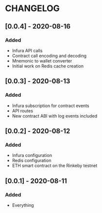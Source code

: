 # CHANGELOG

## [0.0.4] - 2020-08-16

### Added

- Infura API calls
- Contract call encoding and decoding
- Mnemonic to wallet converter
- Initial work on Redis cache creation

## [0.0.3] - 2020-08-13

### Added

- Infura subscription for contract events
- API routes
- New contract ABI with log events included

## [0.0.2] - 2020-08-12

### Added

- Infura configuration
- Redis configuration
- ETH smart contract on the Rinkeby testnet

## [0.0.1] - 2020-08-11

### Added

- Everything

